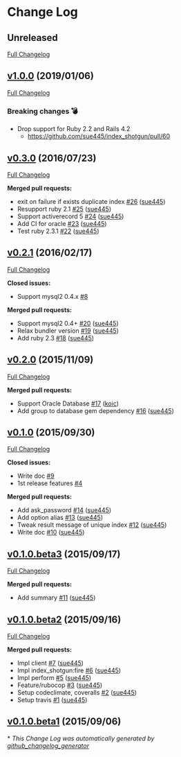 # Change Log
## Unreleased
[Full Changelog](https://github.com/sue445/index_shotgun/compare/v1.0.0...master)

## [v1.0.0](https://github.com/sue445/index_shotgun/tree/v1.0.0) (2019/01/06)
[Full Changelog](https://github.com/sue445/index_shotgun/compare/v0.3.0...v1.0.0)

### Breaking changes :bomb:
* Drop support for Ruby 2.2 and Rails 4.2
  * https://github.com/sue445/index_shotgun/pull/60

## [v0.3.0](https://github.com/sue445/index_shotgun/tree/v0.3.0) (2016/07/23)
[Full Changelog](https://github.com/sue445/index_shotgun/compare/v0.2.1...v0.3.0)

**Merged pull requests:**

- exit on failure if exists duplicate index [\#26](https://github.com/sue445/index_shotgun/pull/26) ([sue445](https://github.com/sue445))
- Resupport ruby 2.1 [\#25](https://github.com/sue445/index_shotgun/pull/25) ([sue445](https://github.com/sue445))
- Support activerecord 5 [\#24](https://github.com/sue445/index_shotgun/pull/24) ([sue445](https://github.com/sue445))
- Add CI for oracle [\#23](https://github.com/sue445/index_shotgun/pull/23) ([sue445](https://github.com/sue445))
- Test ruby 2.3.1 [\#22](https://github.com/sue445/index_shotgun/pull/22) ([sue445](https://github.com/sue445))

## [v0.2.1](https://github.com/sue445/index_shotgun/tree/v0.2.1) (2016/02/17)
[Full Changelog](https://github.com/sue445/index_shotgun/compare/v0.2.0...v0.2.1)

**Closed issues:**

- Support mysql2 0.4.x [\#8](https://github.com/sue445/index_shotgun/issues/8)

**Merged pull requests:**

- Support mysql2 0.4+ [\#20](https://github.com/sue445/index_shotgun/pull/20) ([sue445](https://github.com/sue445))
- Relax bundler version [\#19](https://github.com/sue445/index_shotgun/pull/19) ([sue445](https://github.com/sue445))
- Add ruby 2.3 [\#18](https://github.com/sue445/index_shotgun/pull/18) ([sue445](https://github.com/sue445))

## [v0.2.0](https://github.com/sue445/index_shotgun/tree/v0.2.0) (2015/11/09)
[Full Changelog](https://github.com/sue445/index_shotgun/compare/v0.1.0...v0.2.0)

**Merged pull requests:**

- Support Oracle Database [\#17](https://github.com/sue445/index_shotgun/pull/17) ([koic](https://github.com/koic))
- Add group to database gem dependency [\#16](https://github.com/sue445/index_shotgun/pull/16) ([sue445](https://github.com/sue445))

## [v0.1.0](https://github.com/sue445/index_shotgun/tree/v0.1.0) (2015/09/30)
[Full Changelog](https://github.com/sue445/index_shotgun/compare/v0.1.0.beta3...v0.1.0)

**Closed issues:**

- Write doc [\#9](https://github.com/sue445/index_shotgun/issues/9)
- 1st release features [\#4](https://github.com/sue445/index_shotgun/issues/4)

**Merged pull requests:**

- Add ask\_password [\#14](https://github.com/sue445/index_shotgun/pull/14) ([sue445](https://github.com/sue445))
- Add option alias [\#13](https://github.com/sue445/index_shotgun/pull/13) ([sue445](https://github.com/sue445))
- Tweak result message of unique index [\#12](https://github.com/sue445/index_shotgun/pull/12) ([sue445](https://github.com/sue445))
- Write doc [\#10](https://github.com/sue445/index_shotgun/pull/10) ([sue445](https://github.com/sue445))

## [v0.1.0.beta3](https://github.com/sue445/index_shotgun/tree/v0.1.0.beta3) (2015/09/17)
[Full Changelog](https://github.com/sue445/index_shotgun/compare/v0.1.0.beta2...v0.1.0.beta3)

**Merged pull requests:**

- Add summary [\#11](https://github.com/sue445/index_shotgun/pull/11) ([sue445](https://github.com/sue445))

## [v0.1.0.beta2](https://github.com/sue445/index_shotgun/tree/v0.1.0.beta2) (2015/09/16)
[Full Changelog](https://github.com/sue445/index_shotgun/compare/v0.1.0.beta1...v0.1.0.beta2)

**Merged pull requests:**

- Impl client [\#7](https://github.com/sue445/index_shotgun/pull/7) ([sue445](https://github.com/sue445))
- Impl index\_shotgun:fire [\#6](https://github.com/sue445/index_shotgun/pull/6) ([sue445](https://github.com/sue445))
- Impl perform [\#5](https://github.com/sue445/index_shotgun/pull/5) ([sue445](https://github.com/sue445))
- Feature/rubocop [\#3](https://github.com/sue445/index_shotgun/pull/3) ([sue445](https://github.com/sue445))
- Setup codeclimate, coveralls [\#2](https://github.com/sue445/index_shotgun/pull/2) ([sue445](https://github.com/sue445))
- Setup travis [\#1](https://github.com/sue445/index_shotgun/pull/1) ([sue445](https://github.com/sue445))

## [v0.1.0.beta1](https://github.com/sue445/index_shotgun/tree/v0.1.0.beta1) (2015/09/06)


\* *This Change Log was automatically generated by [github_changelog_generator](https://github.com/skywinder/Github-Changelog-Generator)*